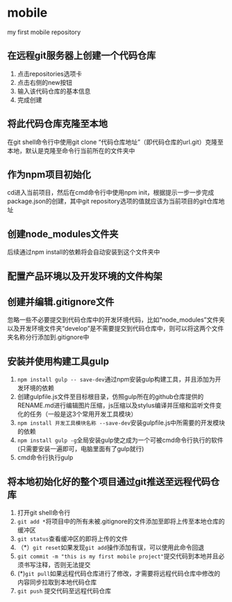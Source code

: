 # mobile
my first mobile repository

## 在远程git服务器上创建一个代码仓库

1. 点击repositories选项卡
2. 点击右侧的new按钮
3. 输入该代码仓库的基本信息
4. 完成创建

## 将此代码仓库克隆至本地

在git shell命令行中使用git clone “代码仓库地址”（即代码仓库的url.git）克隆至本地，默认是克隆至命令行当前所在的文件夹中

## 作为npm项目初始化

cd进入当前项目，然后在cmd命令行中使用npm init，根据提示一步一步完成package.json的创建，其中git repository选项的值就应该为当前项目的git仓库地址

## 创建node_modules文件夹

后续通过npm install的依赖将会自动安装到这个文件夹中

## 配置产品环境以及开发环境的文件构架

## 创建并编辑.gitignore文件

忽略一些不必要提交到代码仓库中的开发环境代码，比如“node_modules”文件夹以及开发环境文件夹“develop”是不需要提交到代码仓库中，则可以将这两个文件夹名称分行添加到.gitignore中

## 安装并使用构建工具gulp

1. `npm install gulp -- save-dev`通过npm安装gulp构建工具，并且添加为开发环境的依赖
2. 创建gulpfile.js文件至目标根目录，仿照gulp所在的github仓库提供的RENAME.md进行编辑图片压缩，js压缩以及stylus编译并压缩和监听文件变化的任务（一般是这3个常用开发工具模块）
3. `npm install 开发工具模块名称 --save-dev`安装gulpfile.js中所需要的开发模块的依赖
4. `npm install gulp -g`全局安装gulp使之成为一个可被cmd命令行执行的软件(只需要安装一遍即可，电脑里面有了gulp就行)
5. cmd命令行执行gulp

## 将本地初始化好的整个项目通过git推送至远程代码仓库

1. 打开git shell命令行
2. `git add *`将项目中的所有未被.gitignore的文件添加至即将上传至本地仓库的缓冲区
3. `git status`查看缓冲区的即将上传的文件
4. （\*）`git reset`如果发现`git add`操作添加有误，可以使用此命令回退
5. `git commit -m "this is my first mobile project"`提交代码到本地并且必须书写注释，否则无法提交
6. 	(\*)`git pull`如果远程代码仓库进行了修改，才需要将远程代码仓库中修改的内容同步拉取到本地代码仓库
7. `git push` 提交代码至远程代码仓库

